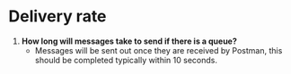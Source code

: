 # Delivery rate

1. **How long will messages take to send if there is a queue?**
   * Messages will be sent out once they are received by Postman, this should be completed typically within 10 seconds.
